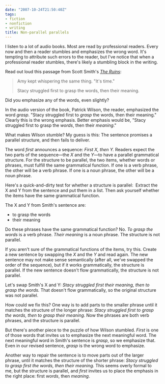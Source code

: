 ```yaml
---
date: "2007-10-24T21:50:40Z"
tags:
- fiction
- nonfiction
- writing
title: Non-parallel parallels
---
```


I listen to a lot of audio books.   Most are read by professional readers.   Every now and then a reader stumbles and emphasizes the wrong word.    It's tempting to attribute such errors to the reader, but I've notice that when a professional reader stumbles, there's likely a stumbling block in the writing.

Read out loud this passage from Scott Smith's <em><a href="http://www.amazon.com/gp/redirect.html%3FASIN=1400043875%26tag=dalehemery-20%26lcode=xm2%26cID=2025%26ccmID=165953%26location=/o/ASIN/1400043875%253FSubscriptionId=1N9AHEAQ2F6SVD97BE02">The Ruins</a></em>:

> Amy kept whispering the same thing.  "It's time."
> 
> Stacy struggled first to grasp the words, then their meaning.

Did you emphasize any of the words, even slightly?

In the audio version of the book, Patrick Wilson, the reader, emphasized the word <em>grasp</em>.  "Stacy struggled first to <em>grasp</em> the words, then their meaning."  Clearly this is the wrong emphasis.   Better emphasis would be, "Stacy struggled first to grasp the <em>words</em>, then their <em>meaning</em>."

What makes Wilson stumble?   My guess is this:  The sentence promises a parallel structure, and then fails to deliver.

The word <em>first</em> announces a sequence:  <em>First X, then Y.</em>  Readers expect the two parts of the sequence—the <em>X</em> and the <em>Y</em>—to have a parallel grammatical structure.  For the structure to be parallel, the two items, whether words or phrases, must fulfill the same grammatical function.  If one is a verb phrase, the other will be a verb phrase.  If one is a noun phrase, the other will be a noun phrase.

Here's a quick-and-dirty test for whether a structure is parallel:  Extract the X and Y from the sentence and put them in a list.  Then ask yourself whether the items have the same grammatical function.

The X and Y from Smith's sentence are:
<ul>
	<li>to grasp the words</li>
	<li>their meaning</li>
</ul>
Do these phrases have the same grammatical function?  No.  <em>To grasp the words</em> is a verb phrase.  <em>Their meaning</em> is a noun phrase.  The structure is not parallel.

If you aren't sure of the grammatical functions of the items, try this.  Create a new sentence by swapping the <em>X</em> and the <em>Y</em> and read again.    The new sentence may not make sense semantically (after all, we've swapped the order of the sequence), but if it works grammatically, the structure is parallel.  If the new sentence doesn't flow grammatically, the structure is not parallel.

Let's swap Smith's X and Y:  <em>Stacy struggled first their meaning, then to grasp the words.</em>  That doesn't flow grammatically, so the original structure was not parallel.

How could we fix this?  One way is to add parts to the smaller phrase until it matches the structure of the longer phrase:  <em>Stacy struggled first to grasp the words, then to grasp their meaning.</em>  Now the phrases are both verb phrases, and the structure is parallel.

But there's another piece to the puzzle of how Wilson stumbled.   <em>First</em> is one of those words that invites us to emphasize the next meaningful word.  The next meaningful word in Smith's sentence is <em>grasp</em>, so we emphasize that.  Even in our revised sentence, <em>grasp</em> is the wrong word to emphasize.

Another way to repair the sentence is to move parts out of the larger phrase, until it matches the structure of the shorter phrase:  <em>Stacy struggled to grasp first the words, then their meaning.</em>  This seems overly formal to me, but the structure is parallel, and <em>first</em> invites us to place the emphasis in the right place: first <em>words</em>, then <em>meaning</em>.
